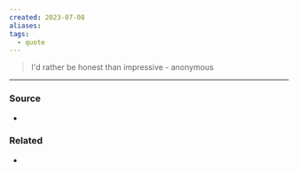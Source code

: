 ```yaml
---
created: 2023-07-08
aliases: 
tags:
  - quote
---
```


> I'd rather be honest than impressive - anonymous

---

### Source
- 
### Related
- 